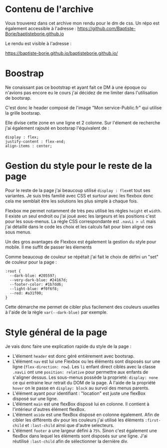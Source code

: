 # Contenu de l'archive

Vous trouverez dans cet archive mon rendu pour le dm de css.
Un répo est également accessible à l'adresse :
https://github.com/Baptiste-Borie/baptisteborie.github.io

Le rendu est visible à l'adresse :

https://baptiste-borie.github.io/baptisteborie.github.io/

# Boostrap

Ne conaissant pas ce bootstrap et ayant fait ce DM à une époque ou n'avions pas encore eu le cours j'ai décidez de me limiter dans l'utilisation de bootsrap.

C'est donc le header composé de l'image "Mon service-Public.fr" qui utilise la grille bootsrap.

Elle divise cette zone en une ligne et 2 colonne. Sur l'élement de recherche j'ai également rajouté en bootsrap l'équivalent de :

```
display : flex;
justify-content : flex-end;
align-items : center;
```

# Gestion du style pour le reste de la page

Pour le reste de la page j'ai beaucoup utilisé `display : flex`et tout ses variantes. Je suis très familié avec CSS et surtour avec les flexbox donc cela me semblait être les solutions les plus simple à chaque fois.

Flexbox me permet notamment de très peu utilisé les règles `height` et `width`. Il existe un seul endroit ou j'ai joué avec les largeurs et les positions c'est pour les sous-menus. La règle CSS correspondante est `.navLi > ul` mais j'ai détaillé dans le code les choix et les calculs fait pour bien aligné ces sous menus.

Un des gros avantages de Flexbox est également la gestion du style pour mobile. Il me suffit de passer les élements

Comme beaucoup de couleur se répétait j'ai fait le choix de défini un "set" de couleur pour la page :

```
:root {
  --dark-blue: #205597;
  --very-dark-blue: #24167d;
  --footer-color: #1b7dd6;
  --light-blue: #f0f6f8;
  --red: #a31f00;
}
```

Cette démarche me permet de cibler plus facilement des couleurs usuelles à l'aide de la règle `var(--dark-blue)` par exemple.

# Style général de la page

Je vais donc faire une explication rapide du style de la page :

- L'élement `header` est donc géré entièrement avec bootsrap.
- L'élément `nav` est lui une Flexbox ou les éléments sont disposés sur une ligne (`flex-direction: row`). Les `li` enfant direct ciblés avec la classe `.navLi` ont une `position: relative` pour permettre aux enfants de s'aligner dessus. Les sous-menus possède la proprieté: `display: none` ce qui entraine leur retrait du DOM de la page. À l'aide de la propriété `hover` on le passe en `display: block` au survol des menus parents.
- L'élément ayant pour identifiant : "location" est juste une flexBox disposé sur une ligne.
- L'élément `main` est une flexBox disposé lui en colonne. Il contient à l'intérieur d'autres élément flexBox.
- L'élément `aside` est une flexBox disposé en colonne également. Afin de cibler les différents div pour les couleurs j'ai utilisé les éléments `:first-child` et `:last-child` ainsi que d'autre selecteurs.
- L'élément `footer` a une largeur défini à `75%`. Sinon c'est également une flexBox dans lequel les éléments sont disposés sur une ligne. J'ai réutilisé `:last-child` afin de sélectionner la dernière div.
